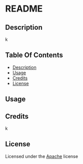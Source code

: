 
# README
## Description
k
## Table Of Contents
* [Description](#description)
* [Usage](#usage)
* [Credits](#credits)
* [License](#license)
## Usage
## Credits
k
## License
Licensed under the [Apache](https://choosealicense.com/licenses/apache-2.0/) license
  